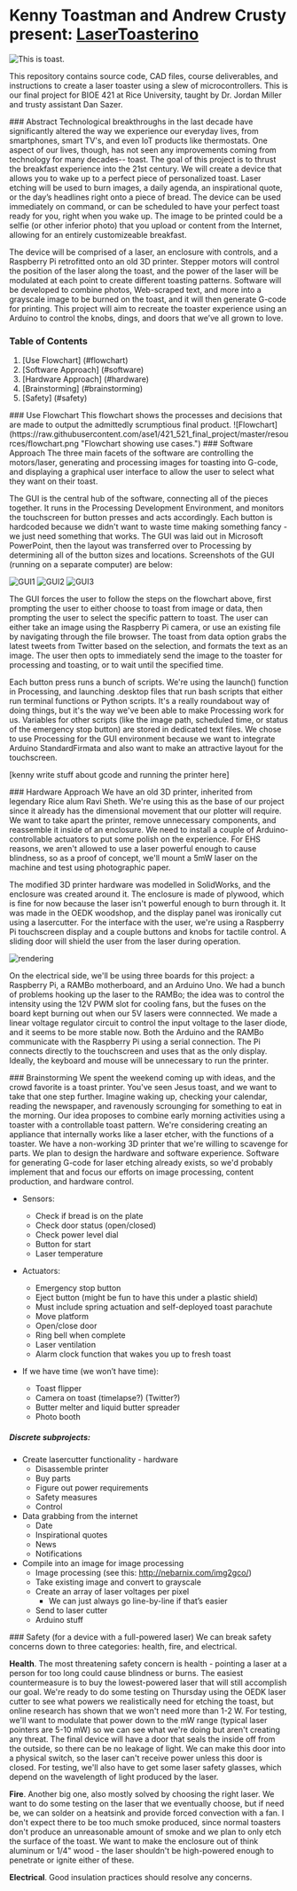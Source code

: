 # Kenny Toastman and Andrew Crusty present: [LaserToasterino](http://www.naminum.com/append?q=laser%20toaster)
![This is toast.](https://raw.githubusercontent.com/ase1/421_521_final_project/master/resources/20161020_162631.jpg "This is toast.")

This repository contains source code, CAD files, course deliverables, and instructions to create a laser toaster using a slew of microcontrollers. This is our final project for BIOE 421 at Rice University, taught by Dr. Jordan Miller and trusty assistant Dan Sazer. 

<a name="abstract">
### Abstract
Technological breakthroughs in the last decade have significantly altered the way we experience our everyday lives, from smartphones, smart TV's, and even IoT products like thermostats. One aspect of our lives, though, has not seen any improvements coming from technology for many decades-- toast. The goal of this project is to thrust the breakfast experience into the 21st century. We will create a device that allows you to wake up to a perfect piece of personalized toast. Laser etching will be used to burn images, a daily agenda, an inspirational quote, or the day’s headlines right onto a piece of bread. The device can be used immediately on command, or can be scheduled to have your perfect toast ready for you, right when you wake up. The image to be printed could be a selfie (or other inferior photo) that you upload or content from the Internet, allowing for an entirely customizeable breakfast.

The device will be comprised of a laser, an enclosure with controls, and a Raspberry Pi retrofitted onto an old 3D printer. Stepper motors will control the position of the laser along the toast, and the power of the laser will be modulated at each point to create different toasting patterns. Software will be developed to combine photos, Web-scraped text, and more into a grayscale image to be burned on the toast, and it will then generate G-code for printing. This project will aim to recreate the toaster experience using an Arduino to control the knobs, dings, and doors that we’ve all grown to love.

### Table of Contents
1. [Use Flowchart] (#flowchart)
2. [Software Approach] (#software)
3. [Hardware Approach] (#hardware)
4. [Brainstorming] (#brainstorming)
5. [Safety] (#safety)

<a name="flowchart">
### Use Flowchart
This flowchart shows the processes and decisions that are made to output the admittedly scrumptious final product. 
![Flowchart](https://raw.githubusercontent.com/ase1/421_521_final_project/master/resources/flowchart.png "Flowchart showing use cases.")

<a name="software">
### Software Approach
The three main facets of the software are controlling the motors/laser, generating and processing images for toasting into G-code, and displaying a graphical user interface to allow the user to select what they want on their toast. 

The GUI is the central hub of the software, connecting all of the pieces together. It runs in the Processing Development Environment, and monitors the touchscreen for button presses and acts accordingly. Each button is hardcoded because we didn't want to waste time making something fancy - we just need something that works. The GUI was laid out in Microsoft PowerPoint, then the layout was transferred over to Processing by determining all of the button sizes and locations. Screenshots of the GUI (running on a separate computer) are below: 

![GUI1](https://raw.githubusercontent.com/ase1/421_521_final_project/master/resources/GUI_1.JPG "Toast from an image...")
![GUI2](https://raw.githubusercontent.com/ase1/421_521_final_project/master/resources/GUI_2.JPG "Toast from data...")
![GUI3](https://raw.githubusercontent.com/ase1/421_521_final_project/master/resources/GUI_3.JPG "Toast from data, populated")

The GUI forces the user to follow the steps on the flowchart above, first prompting the user to either choose to toast from image or data, then prompting the user to select the specific pattern to toast. The user can either take an image using the Raspberry Pi camera, or use an existing file by navigating through the file browser. The toast from data option grabs the latest tweets from Twitter based on the selection, and formats the text as an image. The user then opts to immediately send the image to the toaster for processing and toasting, or to wait until the specified time. 

Each button press runs a bunch of scripts. We're using the launch() function in Processing, and launching .desktop files that run bash scripts that either run terminal functions or Python scripts. It's a really roundabout way of doing things, but it's the way we've been able to make Processing work for us. Variables for other scripts (like the image path, scheduled time, or status of the emergency stop button) are stored in dedicated text files. We chose to use Processing for the GUI environment because we want to integrate Arduino StandardFirmata and also want to make an attractive layout for the touchscreen. 

[kenny write stuff about gcode and running the printer here]

<a name="hardware">
### Hardware Approach
We have an old 3D printer, inherited from legendary Rice alum Ravi Sheth. We're using this as the base of our project since it already has the dimensional movement that our plotter will require. We want to take apart the printer, remove unnecessary components, and reassemble it inside of an enclosure. We need to install a couple of Arduino-controllable actuators to put some polish on the experience. For EHS reasons, we aren't allowed to use a laser powerful enough to cause blindness, so as a proof of concept, we'll mount a 5mW laser on the machine and test using photographic paper. 

The modified 3D printer hardware was modelled in SolidWorks, and the enclosure was created around it. The enclosure is made of plywood, which is fine for now because the laser isn't powerful enough to burn through it. It was made in the OEDK woodshop, and the display panel was ironically cut using a lasercutter. For the interface with the user, we're using a Raspberry Pi touchscreen display and a couple buttons and knobs for tactile control. A sliding door will shield the user from the laser during operation. 

![rendering](https://raw.githubusercontent.com/ase1/421_521_final_project/master/resources/render.JPG "The salvaged 3D printer parts")

On the electrical side, we'll be using three boards for this project: a Raspberry Pi, a RAMBo motherboard, and an Arduino Uno. We had a bunch of problems hooking up the laser to the RAMBo; the idea was to control the intensity using the 12V PWM slot for cooling fans, but the fuses on the board kept burning out when our 5V lasers were connnected. We made a linear voltage regulator circuit to control the input voltage to the laser diode, and it seems to be more stable now. Both the Arduino and the RAMBo communicate with the Raspberry Pi using a serial connection. The Pi connects directly to the touchscreen and uses that as the only display. Ideally, the keyboard and mouse will be unnecessary to run the printer. 

<a name="brainstorming">
### Brainstorming
We spent the weekend coming up with ideas, and the crowd favorite is a toast printer. You've seen Jesus toast, and we want to take that one step further. Imagine waking up, checking your calendar, reading the newspaper, and ravenously scrounging for something to eat in the morning. Our idea proposes to combine early morning activities using a toaster with a controllable toast pattern. We're considering creating an appliance that internally works like a laser etcher, with the functions of a toaster. We have a non-working 3D printer that we're willing to scavenge for parts. We plan to design the hardware and software experience. Software for generating G-code for laser etching already exists, so we'd probably implement that and focus our efforts on image processing, content production, and hardware control. 

 - Sensors: 
   - Check if bread is on the plate
   - Check door status (open/closed)
   - Check power level dial
   - Button for start
   - Laser temperature

 - Actuators: 
   - Emergency stop button
   - Eject button (might be fun to have this under a plastic shield)
   - Must include spring actuation and self-deployed toast parachute
   - Move platform
   - Open/close door
   - Ring bell when complete
   - Laser ventilation
   - Alarm clock function that wakes you up to fresh toast

 - If we have time (we won’t have time):
   - Toast flipper
   - Camera on toast (timelapse?) (Twitter?)
   - Butter melter and liquid butter spreader
   - Photo booth


##### Discrete subprojects: 
 - Create lasercutter functionality - hardware
   - Disassemble printer
   - Buy parts
   - Figure out power requirements
   - Safety measures
   - Control 
 - Data grabbing from the internet
   - Date
   - Inspirational quotes
   - News
   - Notifications
 - Compile into an image for image processing
   - Image processing (see this: http://nebarnix.com/img2gco/)
   - Take existing image and convert to grayscale
   - Create an array of laser voltages per pixel
     - We can just always go line-by-line if that’s easier
   - Send to laser cutter
   - Arduino stuff


<a name="safety">
### Safety (for a device with a full-powered laser)
We can break safety concerns down to three categories: health, fire, and electrical. 

__Health__. The most threatening safety concern is health - pointing a laser at a person for too long could cause blindness or burns. The easiest countermeasure is to buy the lowest-powered laser that will still accomplish our goal. We're ready to do some testing on Thursday using the OEDK laser cutter to see what powers we realistically need for etching the toast, but online research has shown that we won't need more than 1-2 W. For testing, we'll want to modulate that power down to the mW range (typical laser pointers are 5-10 mW) so we can see what we're doing but aren't creating any threat. The final device will have a door that seals the inside off from the outside, so there can be no leakage of light. We can make this door into a physical switch, so the laser can't receive power unless this door is closed. For testing, we'll also have to get some laser safety glasses, which depend on the wavelength of light produced by the laser. 

__Fire__. Another big one, also mostly solved by choosing the right laser. We want to do some testing on the laser that we eventually choose, but if need be, we can solder on a heatsink and provide forced convection with a fan. I don't expect there to be too much smoke produced, since normal toasters don't produce an unreasonable amount of smoke and we plan to only etch the surface of the toast. We want to make the enclosure out of think aluminum or 1/4" wood - the laser shouldn't be high-powered enough to penetrate or ignite either of these. 

__Electrical__. Good insulation practices should resolve any concerns. 
